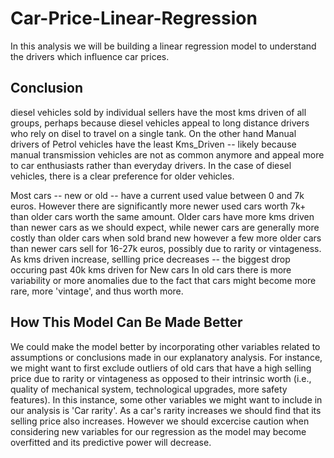 # Car-Price-Linear-Regression
In this analysis we will be building a linear regression model to understand the drivers which influence car prices. 

## Conclusion
diesel vehicles sold by individual sellers have the most kms driven of all groups, perhaps because diesel vehicles
appeal to long distance drivers who rely on disel to travel on a single tank. On the other hand Manual drivers of Petrol
vehicles have the least Kms_Driven -- likely because manual transmission vehicles are not as common anymore and appeal
more to car enthusiasts rather than everyday drivers. In the case of diesel vehicles, there is a clear preference for older vehicles.

Most cars -- new or old -- have a current used value between 0 and 7k euros. However there are significantly more newer used cars worth 7k+ than older cars worth the same amount.
Older cars have more kms driven than newer cars as we should expect, while newer cars are generally more costly than older cars when sold brand new however
a few more older cars than newer cars sell for 16-27k euros, possibly due to rarity or vintageness. As kms driven increase, sellling price decreases -- the biggest drop occuring past 40k kms driven for New cars
In old cars there is more variability or more anomalies due to the fact that cars might become more rare, more 'vintage', and thus worth more.

## How This Model Can Be Made Better
We could make the model better by incorporating other variables related to assumptions or conclusions made in our explanatory analysis.
For instance, we might want to first exclude outliers of old cars that have a high selling price due to rarity or vintageness as opposed to 
their intrinsic worth (i.e., quality of mechanical system, technological upgrades, more safety features). In this instance, some other variables 
we might want to include in our analysis is 'Car rarity'. As a car's rarity increases we should find that its selling price also increases.
However we should excercise caution when considering new variables for our regression as the model may become overfitted and its predictive power will decrease. 
